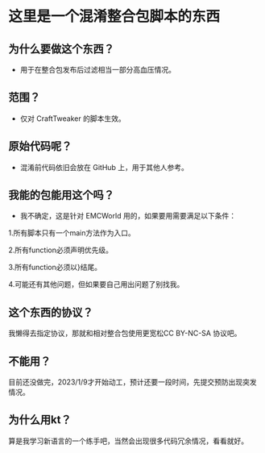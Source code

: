 # 这里是一个混淆整合包脚本的东西
## 为什么要做这个东西？
- 用于在整合包发布后过滤相当一部分高血压情况。
## 范围？
- 仅对 CraftTweaker 的脚本生效。
## 原始代码呢？
- 混淆前代码依旧会放在 GitHub 上，用于其他人参考。
## 我能的包能用这个吗？
- 我不确定，这是针对 EMCWorld 用的，如果要用需要满足以下条件：
  
1.所有脚本只有一个main方法作为入口。
  
2.所有function必须声明优先级。
  
3.所有function必须以}结尾。
  
4.可能还有其他问题，但如果要自己用出问题了别找我。
  
## 这个东西的协议？
我懒得去指定协议，那就和相对整合包使用更宽松CC BY-NC-SA 协议吧。

## 不能用？
目前还没做完，2023/1/9才开始动工，预计还要一段时间，先提交预防出现突发情况。

## 为什么用kt？
算是我学习新语言的一个练手吧，当然会出现很多代码冗余情况，看看就好。